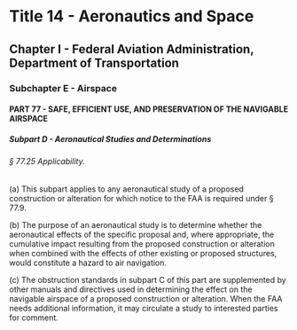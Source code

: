
# Title 14 - Aeronautics and Space
## Chapter I - Federal Aviation Administration, Department of Transportation
### Subchapter E - Airspace
#### PART 77 - SAFE, EFFICIENT USE, AND PRESERVATION OF THE NAVIGABLE AIRSPACE
##### Subpart D - Aeronautical Studies and Determinations
###### § 77.25 Applicability.

(a) This subpart applies to any aeronautical study of a proposed construction or alteration for which notice to the FAA is required under § 77.9.

(b) The purpose of an aeronautical study is to determine whether the aeronautical effects of the specific proposal and, where appropriate, the cumulative impact resulting from the proposed construction or alteration when combined with the effects of other existing or proposed structures, would constitute a hazard to air navigation.

(c) The obstruction standards in subpart C of this part are supplemented by other manuals and directives used in determining the effect on the navigable airspace of a proposed construction or alteration. When the FAA needs additional information, it may circulate a study to interested parties for comment.
